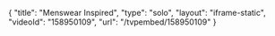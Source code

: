 {
    "title": "Menswear Inspired",
    "type": "solo",
    "layout": "iframe-static",
    "videoId": "158950109",
    "url": "\/tvpembed\/158950109"
}